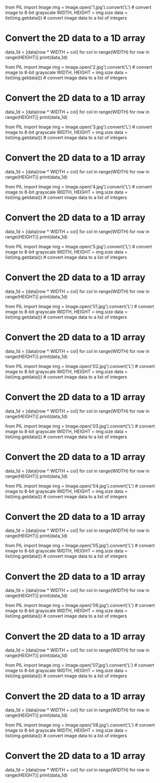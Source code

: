 from PIL import Image
img = Image.open('1.jpg').convert('L')  # convert image to 8-bit grayscale
WIDTH, HEIGHT = img.size
data = list(img.getdata())  # convert image data to a list of integers
# Convert the 2D data to a 1D array
data_1d = [data[row * WIDTH + col] for col in range(WIDTH) for row in range(HEIGHT)]
print(data_1d)


from PIL import Image
img = Image.open('2.jpg').convert('L')  # convert image to 8-bit grayscale
WIDTH, HEIGHT = img.size
data = list(img.getdata())  # convert image data to a list of integers
# Convert the 2D data to a 1D array
data_1d = [data[row * WIDTH + col] for col in range(WIDTH) for row in range(HEIGHT)]
print(data_1d)


from PIL import Image
img = Image.open('3.jpg').convert('L')  # convert image to 8-bit grayscale
WIDTH, HEIGHT = img.size
data = list(img.getdata())  # convert image data to a list of integers
# Convert the 2D data to a 1D array
data_1d = [data[row * WIDTH + col] for col in range(WIDTH) for row in range(HEIGHT)]
print(data_1d)


from PIL import Image
img = Image.open('4.jpg').convert('L')  # convert image to 8-bit grayscale
WIDTH, HEIGHT = img.size
data = list(img.getdata())  # convert image data to a list of integers
# Convert the 2D data to a 1D array
data_1d = [data[row * WIDTH + col] for col in range(WIDTH) for row in range(HEIGHT)]
print(data_1d)


from PIL import Image
img = Image.open('5.jpg').convert('L')  # convert image to 8-bit grayscale
WIDTH, HEIGHT = img.size
data = list(img.getdata())  # convert image data to a list of integers
# Convert the 2D data to a 1D array
data_1d = [data[row * WIDTH + col] for col in range(WIDTH) for row in range(HEIGHT)]
print(data_1d)


from PIL import Image
img = Image.open('01.jpg').convert('L')  # convert image to 8-bit grayscale
WIDTH, HEIGHT = img.size
data = list(img.getdata())  # convert image data to a list of integers
# Convert the 2D data to a 1D array
data_1d = [data[row * WIDTH + col] for col in range(WIDTH) for row in range(HEIGHT)]
print(data_1d)


from PIL import Image
img = Image.open('02.jpg').convert('L')  # convert image to 8-bit grayscale
WIDTH, HEIGHT = img.size
data = list(img.getdata())  # convert image data to a list of integers
# Convert the 2D data to a 1D array
data_1d = [data[row * WIDTH + col] for col in range(WIDTH) for row in range(HEIGHT)]
print(data_1d)


from PIL import Image
img = Image.open('03.jpg').convert('L')  # convert image to 8-bit grayscale
WIDTH, HEIGHT = img.size
data = list(img.getdata())  # convert image data to a list of integers
# Convert the 2D data to a 1D array
data_1d = [data[row * WIDTH + col] for col in range(WIDTH) for row in range(HEIGHT)]
print(data_1d)


from PIL import Image
img = Image.open('04.jpg').convert('L')  # convert image to 8-bit grayscale
WIDTH, HEIGHT = img.size
data = list(img.getdata())  # convert image data to a list of integers
# Convert the 2D data to a 1D array
data_1d = [data[row * WIDTH + col] for col in range(WIDTH) for row in range(HEIGHT)]
print(data_1d)


from PIL import Image
img = Image.open('05.jpg').convert('L')  # convert image to 8-bit grayscale
WIDTH, HEIGHT = img.size
data = list(img.getdata())  # convert image data to a list of integers
# Convert the 2D data to a 1D array
data_1d = [data[row * WIDTH + col] for col in range(WIDTH) for row in range(HEIGHT)]
print(data_1d)


from PIL import Image
img = Image.open('06.jpg').convert('L')  # convert image to 8-bit grayscale
WIDTH, HEIGHT = img.size
data = list(img.getdata())  # convert image data to a list of integers
# Convert the 2D data to a 1D array
data_1d = [data[row * WIDTH + col] for col in range(WIDTH) for row in range(HEIGHT)]
print(data_1d)


from PIL import Image
img = Image.open('07.jpg').convert('L')  # convert image to 8-bit grayscale
WIDTH, HEIGHT = img.size
data = list(img.getdata())  # convert image data to a list of integers
# Convert the 2D data to a 1D array
data_1d = [data[row * WIDTH + col] for col in range(WIDTH) for row in range(HEIGHT)]
print(data_1d)


from PIL import Image
img = Image.open('08.jpg').convert('L')  # convert image to 8-bit grayscale
WIDTH, HEIGHT = img.size
data = list(img.getdata())  # convert image data to a list of integers
# Convert the 2D data to a 1D array
data_1d = [data[row * WIDTH + col] for col in range(WIDTH) for row in range(HEIGHT)]
print(data_1d)
